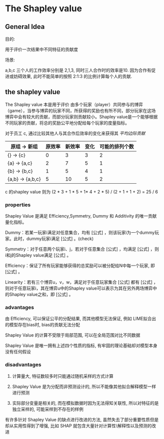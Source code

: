 # The Shapley value

## General Idea

目的:

用于评价一次结果中不同特征的贡献度

场景:

a,b,c 三个人的工作效率分别是 2,1,3, 同时三人合作时的效率是10. 因为合作有促进或妨碍效果, 此时不能简单的按照 2:1:3 的比例计算每个人的贡献.

## the shapley value

The Shapley value 本是用于评价
由多个玩家（player）共同参与的博弈（game），当参与博弈的玩家不同，所获得的奖励也有所不同，部分玩家在这场博弈中会有较大的贡献，而部分玩家则贡献较小。Shapley value是一个能够根据不同玩家的贡献，将总的奖励公平地分配给每个玩家的度量指标。


对于员工 c, 通过比较其他人与其合作后效率的变化来获得其 *平均边际贡献*

|原组 -> 新组|原效率|新效率| 变化 | 可能的排列个数 |
|----|----|----|----|----|
|{} -> {c} |  0  |  3  |  3 |2|
|{a} -> {a,c} |  2  |  7  |  5 |1|
|{b} -> {b,c} |  1  |  5  |  4 |1|
|{a,b} -> {a,b,c} |  5  |  10  |  5 |2|

c 的shapley value 则为 (2 * 3 + 1 * 5 + 1* 4 + 2 * 5) / (2 + 1 + 1 + 2) = 25 / 6

### properties

Shapley Value 是满足 Efficiency,Symmetry, Dummy 和 Additivity 的唯一贡献量化指标。

Dummy：若某一玩家i满足对任意集合，均有 [公式] ，则该玩家i为一个dummy玩家。此时，dummy玩家i满足 [公式] 。(check)

Symmetry：对于任意两个玩家i、j，若对于任意集合 [公式] ，均满足 [公式] ，则i和j的Shapley value满足 [公式] 。

Efficiency：保证了所有玩家能够获得的总奖励可以被分配给N中每一个玩家, 即 [公式] 。

Linearity：若有三个博弈u，v，w，满足对于任意玩家集合 [公式] 都有 [公式] ，则对于任意玩家i，其在博弈u中的Shapley value可以表示为其在另外两场博弈中的Shapley value之和，即 [公式] 。

### advantages

由 Efficiency, 可以保证公平的分配结果, 而其他模型无法保证, 例如 LIME拟合出的模型存在bias时, bias的贡献无法分配

Shapley Value 的计算不受限于局部范围, 可以在全局范围对比不同数据

Shapley Value 是唯一拥有上述四个性质的指标, 有牢固的理论基础却对模型本身没有任何假设

### disadvantages

1. 计算量大, 特征数较多时只能通过随机采样的方式计算

2. Shapley Value 是为分配而非预测设计的, 所以不能像其他拟合解释模型一样进行预测

3. 实际部分变量是相关的, 而在模拟数据时因为无法得知关联性, 所以对特征的是独立采样的, 可能采样到不存在的样例

有许多针对 Shapley Value 的缺点进行改进的方法, 虽然失去了部分重要性质但是却从实用性得到了增强,  比如 SHAP 就包含大量针对计算性\解释性以及预测的改进
